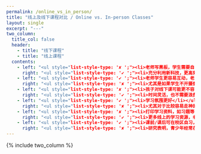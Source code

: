 ```yaml
---
permalink: /online_vs_in_person/
title: "线上及线下课程对比 / Online vs. In-person Classes"
layout: single
excerpt: "---"
two_column:
  title_col: false
  header:
    - title: "线下课程"
    - title: "线上课程"
  contents:
    - left: "<ul style="list-style-type: '✘ ';"><li>老师写黑板，学生需要自己抄笔记</li></ul>"
      right: "<ul style="list-style-type: '✔ ';"><li>充分利用新科技，更高效</li></ul>"
    - left: "<ul style="list-style-type: '✔ ';"><li>老师学生更容易互动，老师也能更好掌控课程的进展</li></ul>"
      right: "<ul style="list-style-type: '✘ ';"><li>尤其是如果学生不开摄像头，老师很难了解学生状态</li></ul>"
    - left: "<ul style="list-style-type: '✘ ';"><li>孩子对线下课可能更不容易接受</li></ul>"
      right: "<ul style="list-style-type: '✔ ';"><li>时间灵活，也不需要浪费时间在路上，对孩子来说，时间成本更低，易接受</li></ul>"
    - left: "<ul style="list-style-type: '✔ ';"><li>学习氛围更好</li></ul>"
      right: "<ul style="list-style-type: '✘ ';"><li>尤其对于比较容易走神的孩子，比较容易开小差</li></ul>"
    - left: "<ul style="list-style-type: '✘ ';"><li>打印学习资料，如习题等，会浪费时间和纸张资源</li></ul>"
      right: "<ul style="list-style-type: '✔ ';"><li>更多线上的学习资源，老师也更容易分享</li></ul>"
    - left: "<ul style="list-style-type: '✔ ';"><li>课前/课后可在校区自习，在良好的学习氛围中提高学习效率</li></ul>"
      right: "<ul style="list-style-type: '✘ ';"><li>研究表明，青少年经常在家中不出门，不利于身心健康</li></ul>"
---
```


{% include two_column %}